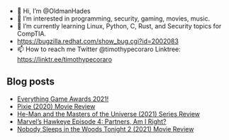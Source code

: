 - 👋 Hi, I’m @OldmanHades
- 👀 I’m interested in programming, security, gaming, movies, music.
- 🌱 I’m currently learning Linux, Python, C, Rust, and Security topics for CompTIA.
- https://bugzilla.redhat.com/show_bug.cgi?id=2002083
- 📫 How to reach me Twitter @timothypecoraro
Linktree: https://linktr.ee/timothypecoraro

## Blog posts
<!-- BLOG-POST-LIST:START -->
- [Everything Game Awards 2021!](https://medium.com/@timothypecoraro/the-game-awards-2021-5a2de0006678?source=rss-5097f5c9b801------2)
- [Pixie &lpar;2020&rpar; Movie Review](https://medium.com/@timothypecoraro/pixie-2020-movie-review-228b73f74e6d?source=rss-5097f5c9b801------2)
- [He-Man and the Masters of the Universe &lpar;2021&rpar; Series Review](https://medium.com/@timothypecoraro/he-man-and-the-masters-of-the-universe-2021-series-review-f160e49a3592?source=rss-5097f5c9b801------2)
- [Marvel’s Hawkeye Episode 4: Partners, Am I Right?](https://medium.com/theuglymonster/marvels-hawkeye-episode-5-partners-am-i-right-fc4360d12b2?source=rss-5097f5c9b801------2)
- [Nobody Sleeps in the Woods Tonight 2 &lpar;2021&rpar; Movie Review](https://medium.com/@timothypecoraro/nobody-sleeps-in-the-woods-tonight-2-2021-movie-review-7e783e63daf3?source=rss-5097f5c9b801------2)
<!-- BLOG-POST-LIST:END -->

